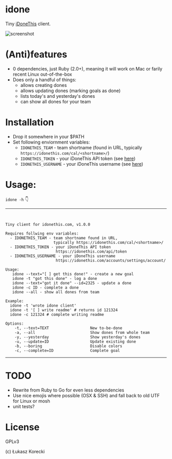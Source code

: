 # idone

Tiny [iDoneThis](https://idonethis.com) client.

![screenshot](https://www.evernote.com/shard/s537/sh/b564f045-cfee-4493-a506-b20449511c5f/1f9a935534e26002/res/779befa9-b839-45fe-b29e-a708a4fe4c93/skitch.png)

# (Anti)features

- 0 dependencies, just Ruby (2.0+), meaning it will work on Mac or farily recent
  Linux out-of-the-box
- Does only a handful of things:
  - allows creating dones
  - allows updating dones (marking goals as done)
  - lists today's and yesterday's dones
  - can show all dones for your team

# Installation

- Drop it somewhere in your $PATH
- Set following enviornment variables:
  - `IDONETHIS_TEAM` - team shortname (found in URL, typically `https://idonethis.com/cal/<shortname>/`)
  - `IDONETHIS_TOKEN` - your iDoneThis API token (see [here](https://idonethis.com/api/token/))
  - `IDONETHIS_USERNAME` - your iDoneThis username (see [here](https://idonethis.com/accounts/settings/account/))


# Usage:


`idone -h` :point_down:

---


```


Tiny client for idonethis.com, v1.0.0

Requires follwing env variables:
  - IDONETHIS_TEAM - team shortname found in URL,
                     typically https://idonethis.com/cal/<shortname>/
  - IDONETHIS_TOKEN - your iDoneThis API token
                      https://idonethis.com/api/token
  - IDONETHIS_USERNAME - your iDoneThis username
                      https://idonethis.com/accounts/settings/account/

Usage:
   idone --text="[ ] get this done!" - create a new goal
   idone -t "got this done" - log a done
   idone --text="got it done" --id=2325 - update a done
   idone -c ID - complete a done
   idone --all - show all dones from team

Example:
  idone -t 'wrote idone client'
  idone -t '[ ] write readme' # returns id 121324
  idone -c 121324 # complete writing readme

Options:
    -t, --text=TEXT                  New to-be-done
    -a, --all                        Show dones from whole team
    -y, --yesterday                  Show yesterday's dones
    -u, --update=ID                  Update existing done
    -b, --boring                     Disable colors
    -c, --complete=ID                Complete goal

```

---

# TODO

- Rewrite from Ruby to Go for even less dependencies
- Use nice emojis where possible (OSX & SSH) and fall back to old UTF for
  Linux or mosh
- unit tests?

# License

GPLv3

(c) Łukasz Korecki
